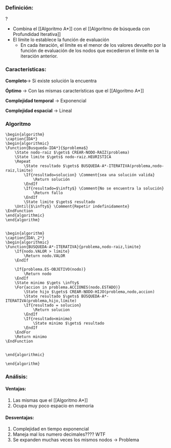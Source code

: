 ### Definición:
?
-  Combina el [[Algoritmo A*]] con el [[Algoritmo de búsqueda con Profundidad Iterativa]]
- El límite lo establece la función de evaluación
	- En cada iteración, el límite es el menor de los valores devuelto por la función de evaluación de los nodos que excedieron el límite en la iteración anterior.


### Características:

**Completo**-> Si existe solución la encuentra

**Óptimo** -> Con las mismas características que el [[Algoritmo A*]]

**Complejidad temporal** $\rightarrow$ Exponencial 

**Complejidad espacial** $\rightarrow$ Lineal

### Algoritmo
```pseudo
\begin{algorithm} 
\caption{IDA*} 
\begin{algorithmic} 
\Function{Busqueda-IDA*}{$problema$}
    \State nodo-raiz $\gets$ CREAR-NODO-RAIZ(problema)
    \State limite $\gets$ nodo-raiz.HEURISTICA
    \Repeat
		\State resultado $\gets$ BUSQUEDA-A*-ITERATIVA(problema,nodo-raiz,limite)
		\If{resultado=solucion} \Comment{sea una solución valida}
			\Return solución
		\EndIf
		\If{resultado=$\infty$} \Comment{No se encuentra la solución}
			\Return fallo
		\EndIf
		\State limite $\gets$ resultado
	\Until{$\infty$} \Comment{Repetir indefinidamente}
\EndFunction
\end{algorithmic}
\end{algorithm}


\begin{algorithm} 
\caption{IDA\_2*} 
\begin{algorithmic} 
\Function{BUSQUEDA-A*-ITERATIVA}{problema,nodo-raiz,limite}
    \If{nodo.VALOR > límite}
		\Return nodo.VALOR
	\EndIf

	\If{problema.ES-OBJETIVO(nodo)}
		\Return nodo
	\EndIf
	\State minimo $\gets \infty$
	\For{accion in problema.ACCIONES(nodo.ESTADO)}
		\State hijo $\gets$ CREAR-NODO-HIJO(problema,nodo,accion)
		\State resultado $\gets$ BÚSQUEDA-A*-ITERATIVA(problema,hijo,límite)
		\If{resultado = solucion}
			\Return solucion
		\EndIf
		\If{resultado<minimo}
			\State minimo $\gets$ resultado
		\EndIf
	\EndFor
	\Return minimo
\EndFunction


\end{algorithmic} 

\end{algorithm}
```

### Análisis:

#### Ventajas:
1. Las mismas que el [[Algoritmo A*]]
2. Ocupa muy poco espacio en memoria

#### Desventajas:
1. Complejidad en tiempo exponencial
2. Maneja mal los numero decimales???? WTF
3. Se expanden muchas veces los mismos nodos -> Problema